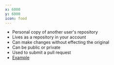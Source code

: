 ```yaml
---
x: 6000
y: 6000
icon: food
---
```


* Personal copy of another user's repository
* Lives as a repository in your account
* Can make changes without effecting the original
* Can be public or private
* Used to submit a pull request
* [Example](https://github.com/github/hubot/network)